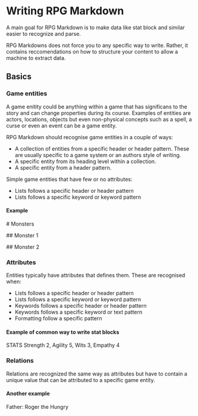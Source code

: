 # Writing RPG Markdown

A main goal for RPG Markdown is to make data like stat block and similar easier to recognize and parse.

RPG Markdowns does not force you to any specific way to write. Rather, it contains reccomendations on how to structure your content to allow a machine to extract data.

## Basics

### Game entities

A game enitity could be anything within a game that has significans to the story and can change properties during its course. Examples of entities are actors, locations, objects but even non-physical concepts such as a spell, a curse or even an event can be a game entity.

RPG Markdown should recognise game entities in a couple of ways:

- A collection of entities from a specific header or header pattern. These are usually specific to a game system or an authors style of writing.
- A specific entity from its heading level within a collection.
- A specific entity from a header pattern.

Simple game entities that have few or no attributes:

- Lists follows a specific header or header pattern
- Lists follows a specific keyword or keyword pattern

#### Example

\# Monsters

\## Monster 1

\## Monster 2

### Attributes

Entities typically have attributes that defines them. These are recognised when:

- Lists follows a specific header or header pattern
- Lists follows a specific keyword or keyword pattern
- Keywords follows a specific header or header pattern
- Keywords follows a specific keyword or text pattern
- Formatting follow a specific pattern

#### Example of common way to write stat blocks

STATS
Strength 2, Agility 5, Wits 3, Empathy 4

### Relations

Relations are recognized the same way as attributes but have to contain a unique value that can be attributed to a specific game entity.

#### Another example

Father: Roger the Hungry
